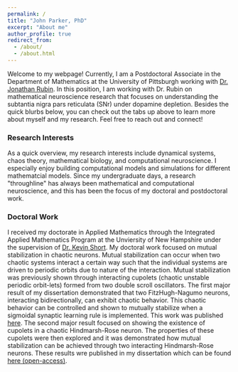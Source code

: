 ```yaml
---
permalink: /
title: "John Parker, PhD"
excerpt: "About me"
author_profile: true
redirect_from: 
  - /about/
  - /about.html
---
```


Welcome to my webpage! Currently, I am a Postdoctoral Associate in the Department of Mathematics at the University of Pittsburgh working with [Dr. Jonathan Rubin](https://www.mathematics.pitt.edu/people/jonathan-rubin). In this position, I am working with Dr. Rubin on mathematical neuroscience research that focuses on understanding the subtantia nigra pars reticulata (SNr) under dopamine depletion. Besides the quick blurbs below, you can check out the tabs up above to learn more about myself and my research. Feel free to reach out and connect!

### Research Interests
As a quick overview, my research interests include dynamical systems, chaos theory, mathematical biology, and computational neuroscience. I especially enjoy building computational models and simulations for different mathematcial models. Since my undergraduate days, a research "throughline" has always been mathematical and computational neuroscience, and this has been the focus of my doctoral and postdoctoral work.

### Doctoral Work
I received my doctorate in Applied Mathematics through the Integrated Applied Mathematics Program at the Unviersity of New Hampshire under the supervision of [Dr. Kevin Short](https://findscholars.unh.edu/display/kmshort). My doctoral work focused on mutual stabilization in chaotic neurons. Mutual stabilization can occur when two chaotic systems interact a certain way such that the individual systems are driven to periodic orbits due to nature of the interaction. Mutual stabilization was previously shown through interacting cupolets (chaotic unstable periodic orbit-lets) formed from two double scroll oscillators. The first major result of my dissertation demonstrated that two FitzHugh-Nagumo neurons, interacting bidirectionally, can exhibit chaotic behavior. This chaotic behavior can be controlled and shown to mutually stabilize when a sigmoidal synaptic learning rule is implemented. This work was published [here](https://doi.org/10.1063/5.0002328). The second major result focused on showing the existence of cupolets in a chaotic Hindmarsh-Rose neuron. The properties of these cupolets were then explored and it was demonstrated how mutual stabilization can be achieved through two interacting Hindmarsh-Rose neurons. These results wre published in my dissertation which can be found [here (open-access)](https://unh.idm.oclc.org/login?url=https://www-proquest-com.unh.idm.oclc.org/dissertations-theses/existence-mutual-stabilization-chaotic-neural/docview/2559455643/se-2?accountid=14612).

